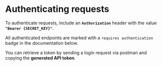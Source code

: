 # Authenticating requests

To authenticate requests, include an **`Authorization`** header with the value **`"Bearer {SECRET_KEY}"`**.

All authenticated endpoints are marked with a `requires authentication` badge in the documentation below.

You can retrieve a token by sending a login request via postman and copying the <b>generated API token</b>.
